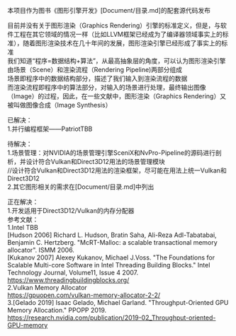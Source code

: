 ﻿本项目作为图书《图形引擎开发》[Document/目录.md]的配套源代码发布  
  
目前并没有关于图形渲染（Graphics Rendering）引擎的标准定义，但是，与软件工程在其它领域的情况一样（比如LLVM框架已经成为了编译器领域事实上的标准），随着图形渲染技术在几十年间的发展，图形渲染引擎已经形成了事实上的标准  
我们知道“程序=数据结构+算法”，从最高抽象层的角度，可以认为图形渲染引擎由场景（Scene）和渲染流程（Rendering Pipeline)两部分组成  
场景即程序中的数据结构部分，描述了我们输入到渲染流程的数据  
而渲染流程即程序中的算法部分，对输入的场景进行处理，最终输出图像（Image）的过程，因此，在一些文献中，图形渲染（Graphics Rendering）又被叫做图像合成（Image Synthesis）

已解决：  
1.并行编程框架——PatriotTBB  

待解决：  
1.场景管理：对NVIDIA的场景管理引擎SceniX和NvPro-Pipeline的源码进行剖析，并设计符合Vulkan和Direct3D12用法的场景管理模块  
//设计符合Vulkan和Direct3D12用法的渲染框架，尽可能在用法上统一Vulkan和Direct3D12  
2.其它图形相关的需求在[Document/目录.md]中列出
  
正在解决：  
1.开发适用于Direct3D12/Vulkan的内存分配器  
参考文献：  
1.Intel TBB  
[Hudson 2006] Richard L. Hudson, Bratin Saha, Ali-Reza Adl-Tabatabai, Benjamin C. Hertzberg. "McRT-Malloc: a scalable transactional memory allocator". ISMM 2006.  
[Kukanov 2007] Alexey Kukanov, Michael J.Voss. "The Foundations for Scalable Multi-core Software in Intel Threading Building Blocks." Intel Technology Journal, Volume11, Issue 4 2007.  
https://www.threadingbuildingblocks.org/  
2.Vulkan Memory Allocator  
https://gpuopen.com/vulkan-memory-allocator-2-2/  
3.[Gelado 2019] Isaac Gelado, Michael Garland. "Throughput-Oriented GPU Memory Allocation." PPOPP 2019.  
https://research.nvidia.com/publication/2019-02_Throughput-oriented-GPU-memory  



